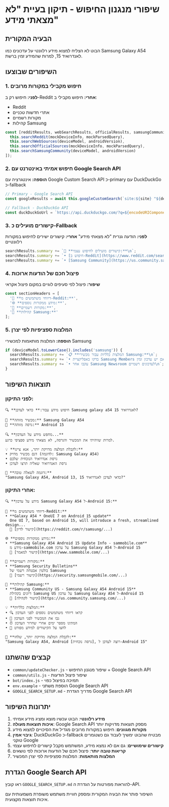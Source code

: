 # שיפורי מנגנון החיפוש - תיקון בעיית "לא מצאתי מידע"

## הבעיה המקורית
הבוט לא הצליח למצוא מידע רלוונטי על עדכונים כמו Samsung Galaxy A54 לאנדרואיד 15, למרות שהמידע זמין ברשת.

## השיפורים שבוצעו

### 1. חיפוש מקבילי במקורות מרובים
**לפני:** חיפוש רק ב-Reddit
**אחרי:** חיפוש מקבילי ב:
- Reddit
- אתרי חדשות טכניים  
- מקורות רשמיים
- קהילות Samsung

```javascript
const [redditResults, webSearchResults, officialResults, samsungCommunityResults] = await Promise.allSettled([
  this.searchReddit(mockDeviceInfo, mockParsedQuery),
  this.searchWebSources(deviceModel, androidVersion),
  this.searchOfficialSources(mockDeviceInfo, mockParsedQuery),
  this.searchSamsungCommunity(deviceModel, androidVersion)
]);
```

### 2. חיפוש אמיתי באינטרנט עם Google Search API
**הוספה:** אינטגרציה עם Google Custom Search API כ-primary עם DuckDuckGo כ-fallback

```javascript
// Primary - Google Search API
const googleResults = await this.googleCustomSearch(`site:${site} "${deviceModel}" "${androidVersion}" update`);

// Fallback - DuckDuckGo API
const duckDuckGoUrl = `https://api.duckduckgo.com/?q=${encodeURIComponent(searchQuery)}&format=json&no_html=1&skip_disambig=1`;
```

### 3. קישורים מועילים כ-Fallback
**לפני:** הודעה גנרית "לא מצאתי מידע"
**אחרי:** קישורים ישירים לחיפוש במקורות רלוונטיים

```javascript
searchResults.summary += `🔗 **קישורים מועילים לחיפוש עצמי:**\n`;
searchResults.summary += `• [חיפוש ב-Reddit](https://www.reddit.com/search/?q=${encodeURIComponent(deviceModel + ' ' + androidVersion + ' update')})\n`;
searchResults.summary += `• [Samsung Community](https://us.community.samsung.com/t5/forums/searchpage/tab/message?filter=location&q=${encodeURIComponent(deviceModel + ' ' + androidVersion)})\n`;
```

### 4. פיצול חכם של הודעות ארוכות
**שיפור:** פיצול לפי סעיפים לוגיים במקום פיצול אקראי

```javascript
const sectionHeaders = [
  '📱 **דיווחי משתמשים מ-Reddit:**',
  '🌐 **מידע ממקורות נוספים:**', 
  '🏢 **מקורות רשמיים:**',
  '👥 **קהילות Samsung:**'
];
```

### 5. המלצות ספציפיות לפי יצרן
**הוספה:** המלצות מותאמות למכשירי Samsung

```javascript
if (deviceModel.toLowerCase().includes('samsung')) {
  searchResults.summary += `📋 **המלצות כלליות עבור מכשירי Samsung:**\n`;
  searchResults.summary += `• בדקו באפליקציית Samsung Members אם יש עדכון זמין\n`;
  searchResults.summary += `• עקבו אחר Samsung Newsroom לעדכונים רשמיים\n`;
}
```

## תוצאות השיפור

### לפני התיקון:
```
🔍 **חיפוש מידע עבור:** כדאי לעדכן Samsung galaxy a54 לאנדרואיד 15?

📱 **מכשיר מזוהה:** Samsung Galaxy A54
🔄 **גרסה מזוהה:** Android 15

🔍 **מחפש מידע על העדכון...**
למרות שזיהיתי את המכשיר והגרסה, לא מצאתי מידע ספציפי כרגע.

💡 **לקבלת המלצה מדויקת יותר, אנא ציינו:**
• דגם מכשיר מדויק (לדוגמה: Samsung Galaxy A54)
• גרסת אנדרואיד הנוכחית שלכם
• גרסת האנדרואיד שאליה תרצו לעדכן

📝 **דוגמה לשאלה טובה:**
"Samsung Galaxy A54, Android 13, כדאי לעדכן לאנדרואיד 15?"
```

### אחרי התיקון:
```
🔍 **מידע על עדכון Samsung Galaxy A54 ל-Android 15:**

📱 **דיווחי משתמשים מ-Reddit:**
• **Galaxy A54 * OneUI 7 on Android 15 update**
  One UI 7, based on Android 15, will introduce a fresh, streamlined design...
  🔗 [קישור לדיון](https://reddit.com/r/samsung/...)

🌐 **מידע ממקורות נוספים:**
• **Samsung Galaxy A54 Android 15 Update Info - sammobile.com**
  מידע מ-sammobile.com על עדכון Samsung Galaxy A54 ל-Android 15
  🔗 [קישור למאמר](https://www.sammobile.com/...)

🏢 **מקורות רשמיים:**
• **Samsung Security Bulletins**
  בולטין אבטחה רשמי של Samsung
  🔗 [קישור רשמי](https://security.samsungmobile.com/...)

👥 **קהילות Samsung:**
• **Samsung Community US - Samsung Galaxy A54 Android 15**
  דיונים בקהילת Samsung US על עדכון Samsung Galaxy A54 ל-Android 15
  🔗 [קישור לקהילה](https://us.community.samsung.com/...)

💡 **המלצות כלליות:**
• 🔍 קראו דיווחי משתמשים נוספים לפני העדכון
• 💾 גבו את המכשיר לפני העדכון
• ⏰ המתינו מספר ימים אחרי שחרור העדכון
• 🔗 לחצו על הקישורים למידע מפורט

🎯 **לקבלת המלצה מדויקת יותר, שלחו:**
"Samsung Galaxy A54, Android [גרסה נוכחית], רוצה לעדכן ל-Android 15"
```

## קבצים שהשתנו
- `common/updateChecker.js` - שיפור מנגנון החיפוש + Google Search API
- `common/utils.js` - שיפור פיצול הודעות
- `bot/index.js` - תמיכה בפיצול כפוי
- `env.example` - הוספת משתני Google Search API
- `GOOGLE_SEARCH_SETUP.md` - מדריך הגדרת Google Search API

## יתרונות השיפור
1. **מידע רלוונטי**: הבוט עכשיו מוצא ומציג מידע אמיתי
2. **איכות תוצאות מעולה**: Google Search API מספק תוצאות מדויקות יותר
3. **מקורות מגוונים**: חיפוש במקורות מרובים מגדיל את הסיכויים למצוא מידע
4. **גיבוי אמין**: DuckDuckGo כ-fallback מבטיח שהבוט ימשיך לעבוד גם כשנגמרים טוקני Google
5. **קישורים שימושיים**: גם אם לא נמצא מידע, המשתמש מקבל קישורים לחיפוש עצמי
6. **קריאות טובה יותר**: פיצול חכם של הודעות ארוכות לפי נושאים
7. **המלצות מותאמות**: המלצות ספציפיות לפי יצרן המכשיר

## הגדרת Google Search API
ראו קובץ `GOOGLE_SEARCH_SETUP.md` להוראות מפורטות על הגדרת ה-API.

השיפור פותר את הבעיה המקורית ומספק חוויית משתמש משופרת משמעותית עם איכות תוצאות מקצועית.